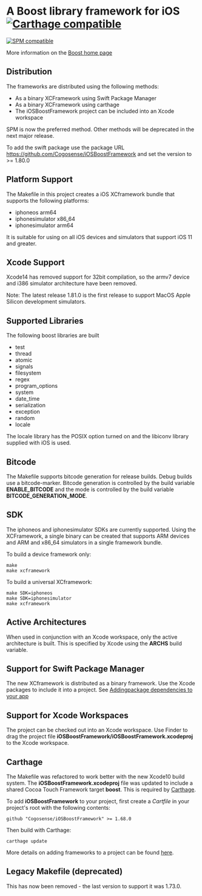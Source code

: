 # A Boost library framework for iOS [![Carthage compatible](https://img.shields.io/badge/Carthage-compatible-4BC51D.svg?style=flat)](https://github.com/Carthage/Carthage)
[![SPM compatible](https://img.shields.io/badge/platform-iphoneos%20iphonesimulator%20macosx-blue)](https://developer.apple.com/documentation/xcode/adding-package-dependencies-to-your-app)

More information on the [Boost home page](http://www.boost.org/)

## Distribution

The frameworks are distributed using the following methods:

* As a binary XCFramework using Swift Package Manager
* As a binary XCFramework using carthage
* The iOSBoostFramework project can be included into an Xcode workspace

SPM is now the preferred method. Other methods will be deprecated in the next
major release.

To add the swift package use the package URL
https://github.com/Cogosense/iOSBoostFramework and set the version to >= 1.80.0

## Platform Support

The Makefile in this project creates a iOS XCframework bundle that
supports the following platforms:

* iphoneos arm64
* iphonesimulator x86_64
* iphonesimulator arm64

It is suitable for using on all iOS devices and simulators that support
iOS 11 and greater.

## Xcode Support

Xcode14 has removed support for 32bit compilation, so the armv7 device and
i386 simulator architecture have been removed.

Note: The latest release 1.81.0 is the first release to support MacOS
Apple Silicon development simulators.

## Supported Libraries

The following boost libraries are built

* test
* thread
* atomic
* signals
* filesystem
* regex
* program_options
* system
* date_time
* serialization
* exception
* random
* locale

The locale library has the POSIX option turned on and the libiconv library
supplied with iOS is used.

## Bitcode

The Makefile supports bitcode generation for release builds. Debug builds use
a bitcode-marker. Bitcode generation is controlled by the build variable
**ENABLE_BITCODE** and the mode is controlled by the build variable
**BITCODE_GENERATION_MODE**.

## SDK

The iphoneos and iphonesimulator SDKs are currently supported. Using the
XCFramework, a single binary can be created that supports ARM devices and
ARM and x86_64 simulators in a single framework bundle.

To build a device framework only:

    make
    make xcframework

To build a universal XCframework:

    make SDK=iphoneos
    make SDK=iphonesimulator
    make xcframework

## Active Architectures

When used in conjunction with an Xcode workspace, only the active architecture
is built. This is specified by Xcode using the **ARCHS** build variable.

## Support for Swift Package Manager

The new XCframework is distributed as a binary framework. Use the Xcode
packages to include it into a project.
See [Addingpackage dependencies to your app](https://developer.apple.com/documentation/xcode/adding-package-dependencies-to-your-app)



## Support for Xcode Workspaces

The project can be checked out into an Xcode workspace. Use Finder to drag the project file **iOSBoostFramework/iOSBoostFramework.xcodeproj** to the Xcode
workspace.

## Carthage

The Makefile was refactored to work better with the new Xcode10 build system. The **iOSBoostFramework.xcodeproj**
file was updated to include a shared Cocoa Touch Framework target **boost**. This is required
by [Carthage](https://github.com/Carthage/Carthage).

To add **iOSBoostFramework** to your project, first create a *Cartfile* in your project's root
with the following contents:

    github "Cogosense/iOSBoostFramework" >= 1.68.0

Then build with Carthage:

    carthage update

More details on adding frameworks to a project can be found [here](https://github.com/Carthage/Carthage#adding-frameworks-to-an-application).

## Legacy Makefile (deprecated)

This has now been removed - the last version to support it was 1.73.0.
